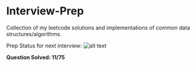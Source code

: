 # Interview-Prep
Collection of my leetcode solutions and implementations of common data structures/algorithms.

Prep Status for next interview: ![alt text](http://progressed.io/bar/14 "14 Percent") 

**Question Solved: 11/75**


